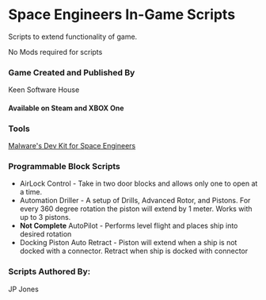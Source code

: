 # Space Engineers In-Game Scripts

Scripts to extend functionality of game.

No Mods required for scripts

### Game Created and Published By
 Keen Software House

#### Available on Steam and XBOX One

### Tools
[Malware's Dev Kit for Space Engineers](https://github.com/malware-dev/MDK-SE)

### Programmable Block Scripts

- AirLock Control - Take in two door blocks and allows only one to open at a time.
- Automation Driller - A setup of Drills, Advanced Rotor, and Pistons.  For every 360 degree rotation the piston will extend by 1 meter.  Works with up to 3 pistons.
- **Not Complete** AutoPilot - Performs level flight and places ship into desired rotation
- Docking Piston Auto Retract - Piston will extend when a ship is not docked with a connector.  Retract when ship is docked with connector



### Scripts Authored By:

JP Jones



